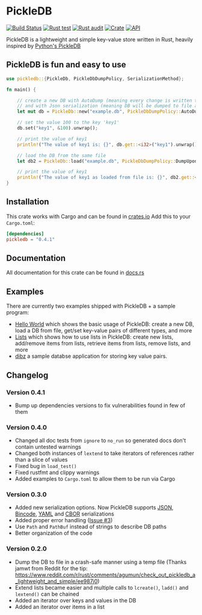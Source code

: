 # PickleDB

[![Build Status](https://api.travis-ci.org/seladb/pickledb-rs.svg?branch=master)](https://travis-ci.org/seladb/pickledb-rs)
[![Rust test](https://github.com/seladb/pickledb-rs/workflows/Rust%20test/badge.svg)](https://github.com/seladb/pickledb-rs/actions?query=workflow%3A%22Rust+test%22)
[![Rust audit](https://github.com/seladb/pickledb-rs/workflows/Rust%20audit/badge.svg)](https://github.com/seladb/pickledb-rs/actions?query=workflow%3A%22Rust+audit%22)
[![Crate](https://img.shields.io/crates/v/pickledb.svg)](https://crates.io/crates/pickledb)
[![API](https://docs.rs/pickledb/badge.svg)](https://docs.rs/pickledb)

PickleDB is a lightweight and simple key-value store written in Rust, heavily inspired by [Python's PickleDB](https://pythonhosted.org/pickleDB/)

## PickleDB is fun and easy to use

```rust
use pickledb::{PickleDb, PickleDbDumpPolicy, SerializationMethod};

fn main() {

    // create a new DB with AutoDump (meaning every change is written to the file)
    // and with Json serialization (meaning DB will be dumped to file as a Json object)
    let mut db = PickleDb::new("example.db", PickleDbDumpPolicy::AutoDump, SerializationMethod::Json);

    // set the value 100 to the key 'key1'
    db.set("key1", &100).unwrap();

    // print the value of key1
    println!("The value of key1 is: {}", db.get::<i32>("key1").unwrap());

    // load the DB from the same file
    let db2 = PickleDb::load("example.db", PickleDbDumpPolicy::DumpUponRequest, SerializationMethod::Json).unwrap();

    // print the value of key1
    println!("The value of key1 as loaded from file is: {}", db2.get::<i32>("key1").unwrap());
}
```

## Installation

This crate works with Cargo and can be found in [crates.io](https://crates.io/crates/pickledb)
Add this to your `Cargo.toml`:

```toml
[dependencies]
pickledb = "0.4.1"
```

## Documentation

All documentation for this crate can be found in [docs.rs](https://docs.rs/pickledb)

## Examples

There are currently two examples shipped with PickleDB + a sample program:

* [Hello World](https://github.com/seladb/pickledb-rs/tree/master/examples/hello_world) which shows the basic usage of PickleDB: 
  create a new DB, load a DB from file, get/set key-value pairs of different types, and more
* [Lists](https://github.com/seladb/pickledb-rs/tree/master/examples/lists) which shows how to use lists in PickleDB: 
  create new lists, add/remove items from lists, retrieve items from lists, remove lists, and more     
* [dibz](https://github.com/quadroli/dibz) a sample databse application for storing key value pairs.

## Changelog

### Version 0.4.1

* Bump up dependencies versions to fix vulnerabilities found in few of them

### Version 0.4.0

* Changed all doc tests from `ignore` to `no_run` so generated docs don't contain untested warnings
* Changed both instances of `lextend` to take iterators of references rather than a slice of values
* Fixed bug in `load_test()`
* Fixed rustfmt and clippy warnings
* Added examples to `Cargo.toml` to allow them to be run via Cargo

### Version 0.3.0

* Added new serialization options. Now PickleDB supports [JSON](https://crates.io/crates/serde_json), [Bincode](https://crates.io/crates/bincode),
  [YAML](https://crates.io/crates/serde_yaml) and [CBOR](https://crates.io/crates/serde_cbor) serializations
* Added proper error handling ([Issue #3](https://github.com/seladb/pickledb-rs/issues/3))
* Use `Path` and `PathBuf` instead of strings to describe DB paths
* Better organization of the code

### Version 0.2.0

* Dump the DB to file in a crash-safe manner using a temp file (Thanks jamwt from Reddit
  for the tip: https://www.reddit.com/r/rust/comments/agumun/check_out_pickledb_a_lightweight_and_simple/ee987j0)
* Extend lists became easier and multiple calls to `lcreate()`, `ladd()` and `lextend()` can be chained
* Added an iterator over keys and values in the DB
* Added an iterator over items in a list
